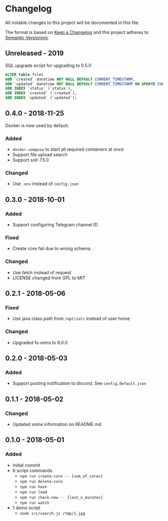 # Changelog
All notable changes to this project will be documented in this file.

The format is based on [Keep a Changelog](http://keepachangelog.com/en/1.0.0/)
and this project adheres to [Semantic Versioning](http://semver.org/spec/v2.0.0.html).

## Unreleased - 2019
SQL upgrade script for upgrading to 0.5.0
```sql
ALTER table files
ADD `created` datetime NOT NULL DEFAULT CURRENT_TIMESTAMP,
ADD `updated` datetime NOT NULL DEFAULT CURRENT_TIMESTAMP ON UPDATE CURRENT_TIMESTAMP,
ADD INDEX `status` (`status`),
ADD INDEX `created` (`created`),
ADD INDEX `updated` (`updated`);
```

## 0.4.0 - 2018-11-25
Docker is now used by default.
### Added
- `docker-compose` to start all required containers at once
- Support file upload search
- Support solr 7.5.0

### Changed
- Use `.env` instead of `config.json`

## 0.3.0 - 2018-10-01
### Added
- Support configuring Telegram channel ID

### Fixed
- Create core fail due to wrong schema

### Changed
- Use fetch instead of request
- LICENSE changed from GPL to MIT

## 0.2.1 - 2018-05-06
### Fixed
- Use java class path from `/opt/solr` instead of user home

### Changed
- Upgraded fs-extra to 6.0.0

## 0.2.0 - 2018-05-03
### Added
- Support posting notification to discord. See `config.default.json`

## 0.1.1 - 2018-05-02
### Changed
- Updated some information on README.md

## 0.1.0 - 2018-05-01
### Added
- Initial commit
- 6 script commands
  - `npm run create-core -- [num_of_cores]`
  - `npm run delete-core`
  - `npm run hash`
  - `npm run load`
  - `npm run check-new -- [last_n_minutes]`
  - `npm run watch`
- 1 demo script
  - `node src/search.js /tmp/1.jpg`
